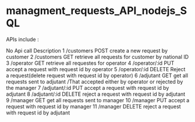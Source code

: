 # managment_requests_API_nodejs_SQL
 APIs  include : 

No	Api	call	Description 
1	/customers	POST	create a new request by customer
2	/customers	GET	retrieve all requests for customer by national ID
3	/operator	GET	retrieve all requestes for operator
4	/operator/:id	PUT	accept a request with request id by operator
5	/operator/:id	DELETE	Reject a request(delete request with request id by operator)
6	/adjutant	GET	get all requests sent to adjutant /That accepted either by operator or  rejected by the manager
7	/adjutant/:id	PUT	accept a request with request id by adjutant
8	/adjutant/:id	DELETE	reject a request with request id by adjutant
9	/manager	GET	get all requests sent to manager
10	/manager	PUT	accept a request with request id by manager
11	/manager	DELETE	reject a request with request id by adjutant
